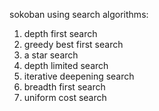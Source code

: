 sokoban using search algorithms:  

1. depth first search  
2. greedy best first search  
3. a star search  
4. depth limited search  
5. iterative deepening search  
6. breadth first search  
7. uniform cost search  
